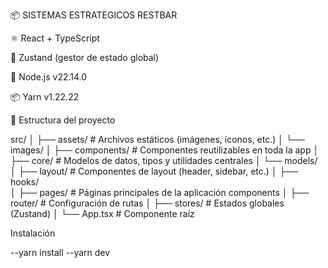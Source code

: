 
📦 SISTEMAS ESTRATEGICOS RESTBAR

⚛️ React + TypeScript

🧠 Zustand (gestor de estado global)

🧱 Node.js v22.14.0

📦 Yarn v1.22.22


📁 Estructura del proyecto

src/
│
├── assets/           # Archivos estáticos (imágenes, íconos, etc.)
│   └── images/
│
├── components/       # Componentes reutilizables en toda la app
│
├── core/             # Modelos de datos, tipos y utilidades centrales
│   └── models/
│
├── layout/           # Componentes de layout (header, sidebar, etc.)
│
├── hooks/           
│
├── pages/            # Páginas principales de la aplicación
    components
│
├── router/           # Configuración de rutas
│
├── stores/           # Estados globales (Zustand)
│
└── App.tsx           # Componente raíz


Instalación

--yarn install
--yarn dev